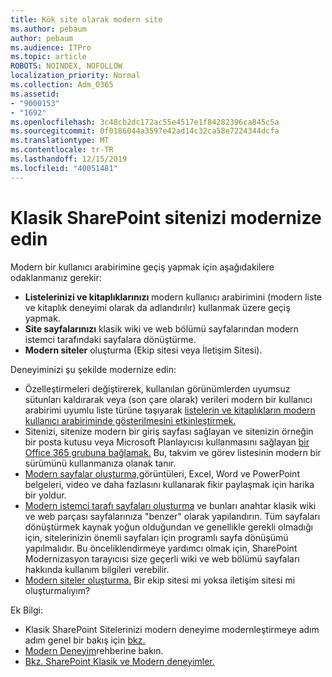 ```yaml
---
title: Kök site olarak modern site
ms.author: pebaum
author: pebaum
ms.audience: ITPro
ms.topic: article
ROBOTS: NOINDEX, NOFOLLOW
localization_priority: Normal
ms.collection: Adm_O365
ms.assetid:
- "9000153"
- "1692"
ms.openlocfilehash: 3c48cb2dc172ac55e4517e1f84282396ca845c5a
ms.sourcegitcommit: 0f0186044a3597e42ad14c32ca58e7224344dcfa
ms.translationtype: MT
ms.contentlocale: tr-TR
ms.lasthandoff: 12/15/2019
ms.locfileid: "40051481"
---
```

# <a name="modernize-your-classic-sharepoint-site"></a>Klasik SharePoint sitenizi modernize edin

Modern bir kullanıcı arabirimine geçiş yapmak için aşağıdakilere odaklanmanız gerekir:

- **Listelerinizi ve kitaplıklarınızı** modern kullanıcı arabirimini (modern liste ve kitaplık deneyimi olarak da adlandırılır) kullanmak üzere geçiş yapmak.
- **Site sayfalarınızı** klasik wiki ve web bölümü sayfalarından modern istemci tarafındaki sayfalara dönüştürme.
- **Modern siteler** oluşturma (Ekip sitesi veya İletişim Sitesi).

Deneyiminizi şu şekilde modernize edin:
- Özelleştirmeleri değiştirerek, kullanılan görünümlerden uyumsuz sütunları kaldırarak veya (son çare olarak) verileri modern bir kullanıcı arabirimi uyumlu liste türüne taşıyarak [listelerin ve kitaplıkların modern kullanıcı arabiriminde gösterilmesini etkinleştirmek.](https://docs.microsoft.com/sharepoint/dev/transform/modernize-userinterface-lists-and-libraries)
- Sitenizi, sitenize modern bir giriş sayfası sağlayan ve sitenizin örneğin bir posta kutusu veya Microsoft Planlayıcısı kullanmasını sağlayan [bir Office 365 grubuna bağlamak.](https://docs.microsoft.com/sharepoint/dev/transform/modernize-connect-to-office365-group) Bu, takvim ve görev listesinin modern bir sürümünü kullanmanıza olanak tanır.
- [Modern sayfalar oluşturma,](https://support.office.com/article/create-and-use-modern-pages-on-a-sharepoint-site-b3d46deb-27a6-4b1e-87b8-df851e503dec)görüntüleri, Excel, Word ve PowerPoint belgeleri, video ve daha fazlasını kullanarak fikir paylaşmak için harika bir yoldur.
- [Modern istemci tarafı sayfaları oluşturma](https://docs.microsoft.com/sharepoint/dev/transform/modernize-userinterface-site-pages) ve bunları anahtar klasik wiki ve web parçası sayfalarınıza "benzer" olarak yapılandırın. Tüm sayfaları dönüştürmek kaynak yoğun olduğundan ve genellikle gerekli olmadığı için, sitelerinizin önemli sayfaları için programlı sayfa dönüşümü yapılmalıdır. Bu önceliklendirmeye yardımcı olmak için, SharePoint Modernizasyon tarayıcısı size geçerli wiki ve web bölümü sayfaları hakkında kullanım bilgileri verebilir.
- [Modern siteler oluşturma.](https://support.office.com/article/create-a-team-site-in-sharepoint-ef10c1e7-15f3-42a3-98aa-b5972711777d) Bir ekip sitesi mi yoksa iletişim sitesi mi oluşturmalıyım?

Ek Bilgi: 
- Klasik SharePoint Sitelerinizi modern deneyime modernleştirmeye adım adım genel bir bakış için [bkz.](https://docs.microsoft.com/sharepoint/dev/transform/modernize-classic-sites)
- [Modern Deneyim](https://docs.microsoft.com/sharepoint/guide-to-sharepoint-modern-experience)rehberine bakın.
- [Bkz. SharePoint Klasik ve Modern deneyimler.](https://support.office.com/article/sharepoint-classic-and-modern-experiences-5725c103-505d-4a6e-9350-300d3ec7d73f) 




